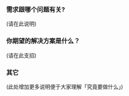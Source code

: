 ### 需求跟哪个问题有关?
<!--
	请详细、精确说明具体要解决的问题
-->

(请在此说明)

### 你期望的解决方案是什么？

<!--
	请详细、精确说明你想要的效果
-->

(请在此支招)

### 其它

<!--
关于这个 feture request，有什么其它需要说明的，比如相关的 issue，参考资料等。
-->

(此处增加更多说明便于大家理解「究竟要做什么」)
